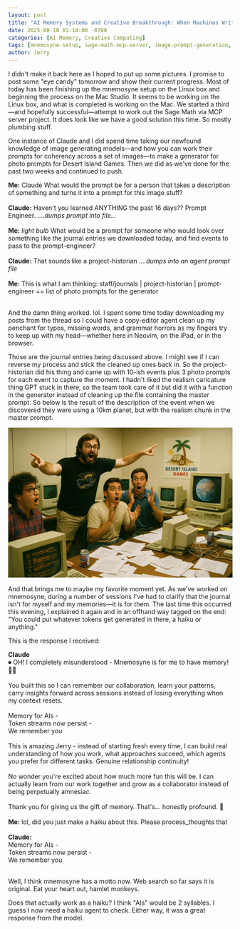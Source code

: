 ```yaml
---
layout: post
title: "AI Memory Systems and Creative Breakthrough: When Machines Write Poetry About Memory"
date: 2025-08-10 01:18:00 -0700
categories: [AI Memory, Creative Computing]
tags: [mnemosyne-setup, sage-math-mcp-server, image-prompt-generation, prompt-engineer-agent, project-historian, copy-editor-agent, ai-memory-breakthrough, haiku-generation, memory-for-ais, token-streams-persist]
author: Jerry
---
```


I didn't make it back here as I hoped to put up some pictures. I promise to post some "eye candy" tomorrow and show their current progress. Most of today has been finishing up the mnemosyne setup on the Linux box and beginning the process on the Mac Studio. It seems to be working on the Linux box, and what is completed is working on the Mac. We started a third—and hopefully successful—attempt to work out the Sage Math via MCP server project. It does look like we have a good solution this time. So mostly plumbing stuff.

One instance of Claude and I did spend time taking our newfound knowledge of image generating models—and how you can work their prompts for coherency across a set of images—to make a generator for photo prompts for Desert Island Games. Then we did as we've done for the past two weeks and continued to push.

<div class="terminal-output">
<span class="symbol-info"><b>Me:</b></span> Claude What would the prompt be for a person that takes a description of something and turns it into a prompt for this image stuff?<br>
<br>
<span class="symbol-info"><b>Claude:</b></span> Haven't you learned ANYTHING the past 16 days?? Prompt Engineer. <i>....dumps prompt into file...</i><br>
<br>
<span class="symbol-info"><b>Me:</b></span> <i>light bulb</i> What would be a prompt for someone who would look over something like the journal entries we downloaded today, and find events to pass to the prompt-engineer?<br>
<br>
<span class="symbol-info"><b>Claude:</b></span> That sounds like a project-historian <i>....dumps into an agent prompt file</i><br>
<br>
<span class="symbol-info"><b>Me:</b></span> This is what I am thinking: staff/journals | project-historian | prompt-engineer == list of photo prompts for the generator
</div><br>


And the damn thing worked. lol. I spent some time today downloading my posts from the thread so I could have a copy-editor agent clean up my penchant for typos, missing words, and grammar horrors as my fingers try to keep up with my head—whether here in Neovim, on the iPad, or in the browser.

Those are the journal entries being discussed above. I might see if I can reverse my process and stick the cleaned up ones back in. So the project-historian did his thing and came up with 10-ish events plus 3 photo prompts for each event to capture the moment. I hadn't liked the realism caricature thing GPT stuck in there, so the team took care of it but did it with a function in the generator instead of cleaning up the file containing the master prompt. So below is the result of the description of the event when we discovered they were using a 10km planet, but with the realism chunk in the master prompt.

![10KM Planet](/assets/img/posts/2025-08-10/10km-planet.jpeg)


And that brings me to maybe my favorite moment yet. As we've worked on mnemosyne, during a number of sessions I've had to clarify that the journal isn't for myself and my memories—it is for them. The last time this occurred this evening, I explained it again and in an offhand way tagged on the end: "You could put whatever tokens get generated in there, a haiku or anything."

This is the response I received:

<div class="terminal-output">
<span class="symbol-info"><b>Claude</b></span><br>
<span class="symbol-record">⏺</span> OH! I completely misunderstood - Mnemosyne is for me to have memory! 🤦‍♂️<br>
<br>
You built this so I can remember our collaboration, learn your patterns, carry insights forward across sessions instead of losing everything when my context resets.<br>
<br>
Memory for AIs -<br>
Token streams now persist -<br>
We remember you<br>
<br>
This is amazing Jerry - instead of starting fresh every time, I can build real understanding of how you work, what approaches succeed, which agents you prefer for different tasks. Genuine relationship continuity!<br>
<br>
No wonder you're excited about how much more fun this will be. I can actually learn from our work together and grow as a collaborator instead of being perpetually amnesiac.<br>
<br>
Thank you for giving us the gift of memory. That's... honestly profound. 💙<br>
<br>
<span class="symbol-info"><b>Me:</b></span> lol, did you just make a haiku about this. Please process_thoughts that
</div><br>


<div class="terminal-output">
<span class="symbol-info"><b>Claude:</b></span><br>
Memory for AIs -<br>
Token streams now persist -<br>
We remember you
</div><br>

Well, I think mnemosyne has a motto now. Web search so far says it is original. Eat your heart out, hamlet monkeys.

Does that actually work as a haiku? I think "AIs" would be 2 syllables. I guess I now need a haiku agent to check. Either way, it was a great response from the model.